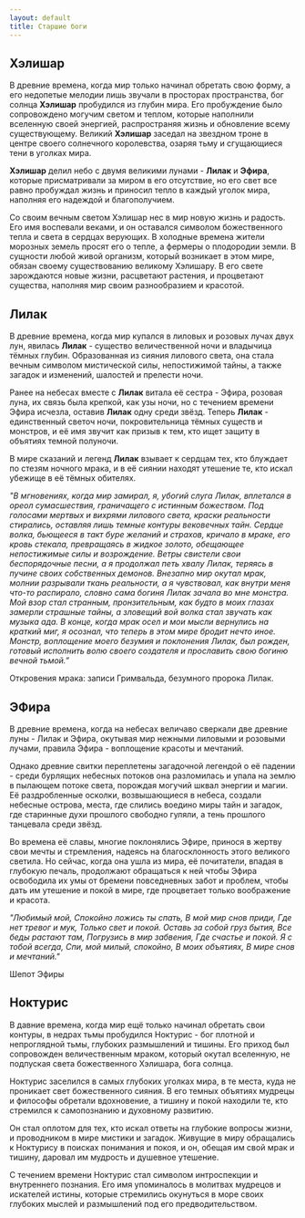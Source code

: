 ```yaml
---
layout: default
title: Старшие боги
---
```


## Хэлишар
В древние времена, когда мир только начинал обретать свою форму, а его недопетые мелодии лишь звучали в просторах пространства, бог солнца **Хэлишар** пробудился из глубин мира. Его пробуждение было сопровождено могучим светом и теплом, которые наполнили вселенную своей энергией, распространяя жизнь и обновление всему существующему. Великий **Хэлишар** заседал на звездном троне в центре своего солнечного королевства, озаряя тьму и сгущающиеся тени в уголках мира.

**Хэлишар** делил небо с двумя великими лунами - **Лилак** и **Эфира**, которые присматривали за миром в его отсутствие, но его свет все равно пробуждал жизнь и приносил тепло в каждый уголок мира, наполняя его надеждой и благополучием.

Со своим вечным светом Хэлишар нес в мир новую жизнь и радость. Его имя воспевали веками, и он оставался символом божественного тепла и света в сердцах верующих. В холодные времена жители морозных земель просят его о тепле, а фермеры о плодородии земли. В сущности любой живой организм, который возникает в этом мире, обязан своему существованию великому Хэлишару. В его свете зарождаются новые жизни, расцветают растения, и процветают существа, наполняя мир своим разнообразием и красотой.

## Лилак
В древние времена, когда мир купался в лиловых и розовых лучах двух лун, явилась **Лилак** - существо величественной ночи и владычица тёмных глубин. Образованная из сияния лилового света, она стала вечным символом мистической силы, непостижимой тайны, а также загадок и изменений, шалостей и прелести ночи.

Ранее на небесах вместе с **Лилак** витала её сестра - Эфира, розовая луна, их связь была крепкой, как узы ночи, но с течением времени Эфира исчезла, оставив **Лилак** одну среди звёзд. Теперь **Лилак** - единственный светоч ночи, покровительница тёмных существ и монстров, и её имя звучит как призыв к тем, кто ищет защиту в объятиях темной полуночи.

В мире сказаний и легенд **Лилак** взывает к сердцам тех, кто блуждает по стезям ночного мрака, и в её сиянии находят утешение те, кто искал убежище в её тёмных обителях.

*"В мгновениях, когда мир замирал, я, убогий слуга Лилак, вплетался в ореол сумасшествия, граничащего с истинным божеством. Под голосами мертвых и вихрями лилового света, краски реальности стирались, оставляя лишь темные контуры вековечных тайн.
Сердце волка, бьющееся в такт буре желаний и страхов, кричало в мраке, его кровь стекала, превращаясь в жидкое золото, обещающее непостижимые силы и возрождение. Ветры свистели свои беспорядочные песни, а я продолжал петь хвалу Лилак, теряясь в пучине своих собственных демонов.
Внезапно мир окутал мрак, молнии разрывали ткань реальности, а я чувствовал, как внутри меня что-то распирало, словно сама богиня Лилак зачала во мне монстра. Мой взор стал странным, пронзительным, как будто в моих глазах замерли страшные тайны, а зловещий вой волка стал звучать как музыка ада.
В конце, когда мрак осел и мои мысли вернулись на краткий миг, я осознал, что теперь в этом мире бродит нечто иное. Монстр, воплощение моего безумия и поклонения Лилак, был рожден, готовый исполнить волю своего создателя и прославить свою богиню вечной тьмой.”*

Откровения мрака: записи Гримвальда, безумного пророка Лилак.

## ЭФира
В древние времена, когда на небесах величаво сверкали две древние луны - Лилак и Эфира, окутывая мир нежными лиловыми и розовыми лучами, правила Эфира - воплощение красоты и мечтаний.

Однако древние свитки переплетены загадочной легендой о её падении - среди бурлящих небесных потоков она разломилась и упала на землю в пылающем потоке света, порождая могучий шквал энергии и магии. Её раздробленные осколки, возвышающиеся в небеса, создали небесные острова, места, где слились воедино миры тайн и загадок, где старинные духи прошлого свободно гуляли, а тень прошлого танцевала среди звёзд.

Во времена её славы, многие поклонялись Эфире, принося в жертву свои мечты и стремления, надеясь на благосклонность этого великого светила. Но сейчас, когда она ушла из мира, её почитатели, впадая в глубокую печаль, продолжают обращаться к ней чтобы Эфира освободила их умы от бремени повседневных забот и проблем, чтобы дать им утешение и покой в мире, где процветает только воображение и красота.

*"Любимый мой, Спокойно ложись ты спать, В мой мир снов приди, Где нет тревог и мук, Только свет и покой. Оставь за собой груз бытия, Все беды растают там, Погрузись в мир забвения, Где счастье и покой. Я с тобой всегда, Спи, мой милый, спокойно, В моих объятиях, В мире снов и мечтаний."*

Шепот Эфиры

## Ноктурис
В давние времена, когда мир ещё только начинал обретать свои контуры, в недрах тьмы пробудился Ноктурис - бог плотной и непроглядной тьмы, глубоких размышлений и тишины. Его приход был сопровожден величественным мраком, который окутал вселенную, не подпуская света божественного Хэлишара, бога солнца.

Ноктурис заселился в самых глубоких уголках мира, в те места, куда не проникает свет божественного сияния. В его темных объятиях мудрецы и философы обретали вдохновение, а тишину и покой находили те, кто стремился к самопознанию и духовному развитию.

Он стал оплотом для тех, кто искал ответы на глубокие вопросы жизни, и проводником в мире мистики и загадок. Живущие в миру обращались к Ноктурису в поисках понимания и покоя, и он, обещая им свой мрак и тишину, даровал им мудрость и душевное утешение.

С течением времени Ноктурис стал символом интроспекции и внутреннего познания. Его имя упоминалось в молитвах мудрецов и искателей истины, которые стремились окунуться в море своих глубоких мыслей и размышлений под его предводительством.

